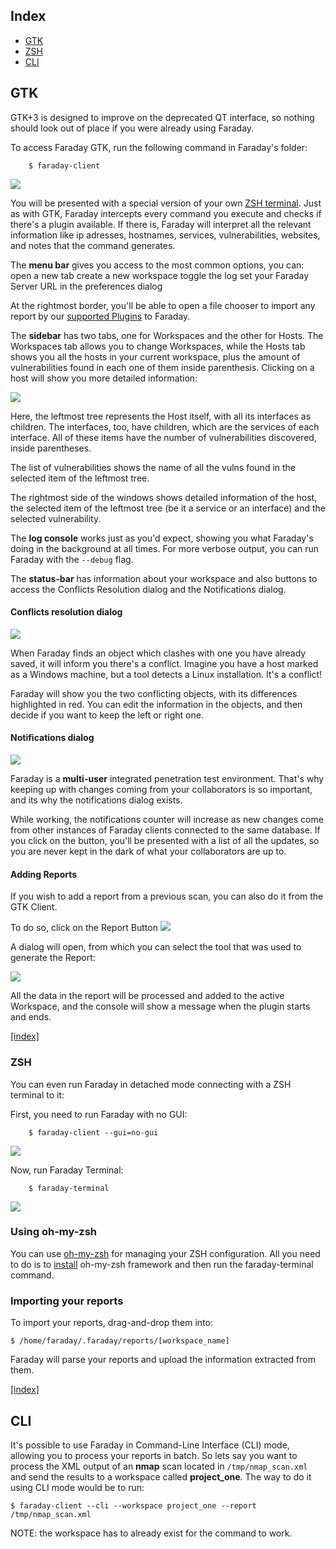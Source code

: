 <a name="index"></a>
## Index

* [GTK](#gtk-client)
* [ZSH](#zsh-client)
* [CLI](#cli-nogui)

<a name="gtk-client"></a>
## GTK

GTK+3 is designed to improve on the deprecated QT interface, so nothing should look out of place if you were already using Faraday.

To access Faraday GTK, run the following command in Faraday's folder:

```
    $ faraday-client
```

![](https://raw.github.com/wiki/infobyte/faraday/images/client/gtk_main_window.png)

You will be presented with a special version of your own [ZSH terminal](https://en.wikipedia.org/wiki/Z_shell#Origin). Just as with GTK, Faraday intercepts every command you execute and checks if there's a plugin available. If there is, Faraday will interpret all the relevant information like ip adresses, hostnames, services, vulnerabilities, websites, and notes that the command generates.

The **menu bar** gives you access to the most common options, you can:
open a new tab 
create a new workspace
toggle the log 
set your Faraday Server URL in the preferences dialog 

At the rightmost border, you'll be able to open a file chooser to import any report by our [supported Plugins](https://github.com/infobyte/faraday/wiki/Plugin-List) to Faraday.


The **sidebar** has two tabs, one for Workspaces and the other for Hosts. The Workspaces tab allows you to change Workspaces, while the Hosts tab shows you all the hosts in your current workspace, plus the amount of vulnerabilities found in each one of them inside parenthesis. Clicking on a host will show you more detailed information:

![](https://raw.github.com/wiki/infobyte/faraday/images/client/gtk_host_info_dialog.png)

Here, the leftmost tree represents the Host itself, with all its interfaces as children. The interfaces, too, have children, which are the services of each interface. All of these items have the number of vulnerabilities discovered, inside parentheses.

The list of vulnerabilities shows the name of all the vulns found in the selected item of the leftmost tree.

The rightmost side of the windows shows detailed information of the host, the selected item of the leftmost tree (be it a service or an interface) and the selected vulnerability.


The **log console** works just as you'd expect, showing you what Faraday's doing in the background at all times. For more verbose output, you can run Faraday with the `--debug` flag.


The **status-bar** has information about your workspace and also buttons to access the Conflicts Resolution dialog and the Notifications dialog.

<a name="conflicts-dialog"></a>
#### Conflicts resolution dialog

![](https://raw.github.com/wiki/infobyte/faraday/images/client/gtk_conflicts_dialog.png)

When Faraday finds an object which clashes with one you have already saved, it will inform you there's a conflict. Imagine you have a host marked as a Windows machine, but a tool detects a Linux installation. It's a conflict!

Faraday will show you the two conflicting objects, with its differences highlighted in red. You can edit the information in the objects, and then decide if you want to keep the left or right one.

<a name="notifications-dialog"></a>
#### Notifications dialog

![](https://raw.github.com/wiki/infobyte/faraday/images/client/gtk_notifications_dialog.png)


Faraday is a **multi-user** integrated penetration test environment. That's why keeping up with changes coming from your collaborators is so important, and its why the notifications dialog exists.

While working, the notifications counter will increase as new changes come from other instances of Faraday clients connected to the same database. If you click on the button, you'll be presented with a list of all the updates, so you are never kept in the dark of what your collaborators are up to.

<a name="adding-reports"></a>
#### Adding Reports

If you wish to add a report from a previous scan, you can also do it from the GTK Client.

To do so, click on the Report Button ![](https://raw.github.com/wiki/infobyte/faraday/images/client/report_button.png)

A dialog will open, from which you can select the tool that was used to generate the Report:

![](https://raw.github.com/wiki/infobyte/faraday/images/client/plugins_list.png)

All the data in the report will be processed and added to the active Workspace, and the console will show a message when the plugin starts and ends.

[ [index] ](#index)

<a name="zsh-client"></a>
### ZSH

You can even run Faraday in detached mode connecting with a ZSH terminal to it:

First, you need to run Faraday with no GUI:

``` 
    $ faraday-client --gui=no-gui
```

![](https://raw.github.com/wiki/infobyte/faraday/images/client/no_ui.png)

Now, run Faraday Terminal:

```
    $ faraday-terminal
```

![](https://raw.github.com/wiki/infobyte/faraday/images/client/no_ui2.png)

### Using oh-my-zsh

You can use [oh-my-zsh](https://github.com/robbyrussell/oh-my-zsh) for managing your ZSH configuration. All you need to do is to [install](https://github.com/robbyrussell/oh-my-zsh#basic-installation) oh-my-zsh framework and then run the faraday-terminal command.

### Importing your reports

To import your reports, drag-and-drop them into:

    $ /home/faraday/.faraday/reports/[workspace_name]

Faraday will parse your reports and upload the information extracted from them.

[ [index] ](#index)

<a name="cli-nogui"></a>
## CLI

It's possible to use Faraday in Command-Line Interface (CLI) mode, allowing you to process your reports in batch. So lets say you want to process the XML output of an **nmap** scan located in ```/tmp/nmap_scan.xml``` and send the results to a workspace called **project_one**. The way to do it using CLI mode would be to run:

```
$ faraday-client --cli --workspace project_one --report /tmp/nmap_scan.xml
```

NOTE: the workspace has to already exist for the command to work.

